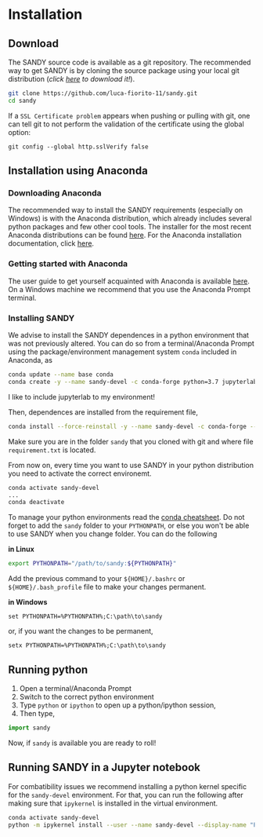 # Installation

## Download

The SANDY source code is available as a git repository.
The recommended way to get SANDY is by cloning the source package using your 
local git distribution 
(*click [here](https://git-scm.com/downloads) to download it!*).

```sh
git clone https://github.com/luca-fiorito-11/sandy.git
cd sandy
```

If a `SSL Certificate problem` appears when pushing or pulling with git, 
one can tell git to not perform the validation of the certificate using the 
global option:

```git
git config --global http.sslVerify false
```

## Installation using Anaconda

### Downloading Anaconda
The recommended way to install the SANDY requirements (especially on Windows) 
is with the Anaconda distribution, which already includes several python 
packages and few other cool tools.
The installer for the most recent Anaconda distributions can be found 
[here](https://www.anaconda.com/products/individual).
For the Anaconda installation documentation, click 
[here](https://docs.anaconda.com/anaconda/install/).

### Getting started with Anaconda
The user guide to get yourself acquainted with Anaconda is available 
[here](https://docs.anaconda.com/anaconda/user-guide/).
On a Windows machine we recommend that you use the Anaconda Prompt terminal.

### Installing SANDY

We advise to install the SANDY dependences in a python environment that was 
not previously altered.
You can do so from a terminal/Anaconda Prompt using the package/environment 
management system `conda` included in Anaconda, as
```sh
conda update --name base conda
conda create -y --name sandy-devel -c conda-forge python=3.7 jupyterlab jupyter_nbextensions_configurator
```
I like to include jupyterlab to my environment!

Then, dependences are installed from the requirement file,
```sh
conda install --force-reinstall -y --name sandy-devel -c conda-forge --file requirements_conda.txt
```
Make sure you are in the folder `sandy` that you cloned with git and where 
file `requirement.txt` is located.

From now on, every time you want to use SANDY in your python distribution 
you need to activate the correct environemt.
```sh
conda activate sandy-devel
...
conda deactivate
```
To manage your python environments read the 
[conda cheatsheet](https://docs.conda.io/projects/conda/en/4.6.0/_downloads/52a95608c49671267e40c689e0bc00ca/conda-cheatsheet.pdf).
Do not forget to add the `sandy` folder to your `PYTHONPATH`, or else you 
won't be able to use SANDY when you change folder.
You can do the following

**in Linux**
```sh
export PYTHONPATH="/path/to/sandy:${PYTHONPATH}"
```
Add the previous command to your `${HOME}/.bashrc` or `${HOME}/.bash_profile` 
file to make your changes permanent.

**in Windows**
```dos
set PYTHONPATH=%PYTHONPATH%;C:\path\to\sandy
```
or, if you want the changes to be permanent,
```dos
setx PYTHONPATH=%PYTHONPATH%;C:\path\to\sandy
```

## Running python
1. Open a terminal/Anaconda Prompt
2. Switch to the correct python environment
3. Type `python` or `ipython` to open up a python/ipython session,
4. Then type,
```python
import sandy
```

Now, if `sandy` is available you are ready to roll!

## Running SANDY in a Jupyter notebook

For combatibility issues we recommend installing a python kernel specific 
for the `sandy-devel` environment.
For that, you can run the following after making sure that `ipykernel` is 
installed in the virtual environment.

```sh
conda activate sandy-devel
python -m ipykernel install --user --name sandy-devel --display-name "Python3 (sandy-devel)"
```